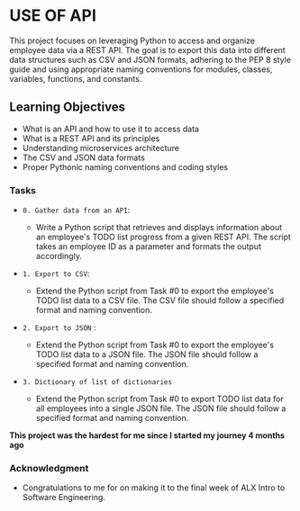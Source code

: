 # USE OF API
This project focuses on leveraging Python to access and organize employee data via a REST API. The goal is to export this data into different data structures such as CSV and JSON formats, adhering to the PEP 8 style guide and using appropriate naming conventions for modules, classes, variables, functions, and constants.


## Learning Objectives
- What is an API and how to use it to access data
- What is a REST API and its principles
- Understanding microservices architecture
- The CSV and JSON data formats
- Proper Pythonic naming conventions and coding styles

### Tasks
- `0. Gather data from an API`:
    - Write a Python script that retrieves and displays information about an employee's TODO list progress from a given REST API. The script takes an employee ID as a parameter and formats the output accordingly.
- `1. Export to CSV`:
    - Extend the Python script from Task #0 to export the employee's TODO list data to a CSV file. The CSV file should follow a specified format and naming convention.

- `2. Export to JSON` :
    - Extend the Python script from Task #0 to export the employee's TODO list data to a JSON file. The JSON file should follow a specified format and naming convention.

- `3. Dictionary of list of dictionaries`
    - Extend the Python script from Task #0 to export TODO list data for all employees into a single JSON file. The JSON file should follow a specified format and naming convention.




**This project was the hardest for me since I started my journey 4 months ago**

### Acknowledgment
- Congratulations to me for on making it to the final week of ALX Intro to Software Engineering.